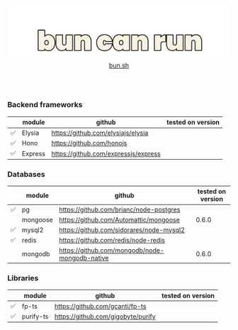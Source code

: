 <a href="https://bun.sh">
<p align="center">
  <img src="https://raw.githubusercontent.com/emastho/bun-can-run/main/bun.svg" alt="Bun logo" /><br/>
  bun.sh
</p>
</a>
<br /><br />

### Backend frameworks
||module|github|tested on version|
|--|--|--|--|
|✅| Elysia | https://github.com/elysiajs/elysia |
|✅|Hono|https://github.com/honojs|
|✅|Express|https://github.com/expressjs/express

### Databases
|| module |  github | tested on version |
|--|--|--|--|
|✅| pg | https://github.com/brianc/node-postgres |
||mongoose|https://github.com/Automattic/mongoose| 0.6.0
|✅|mysql2|https://github.com/sidorares/node-mysql2|
|✅|redis|https://github.com/redis/node-redis|
||mongodb|https://github.com/mongodb/node-mongodb-native| 0.6.0

### Libraries
|| module |  github | tested on version |
|--|--|--|--|
|✅| fp-ts | https://github.com/gcanti/fp-ts |
|✅|purify-ts|https://github.com/gigobyte/purify|
